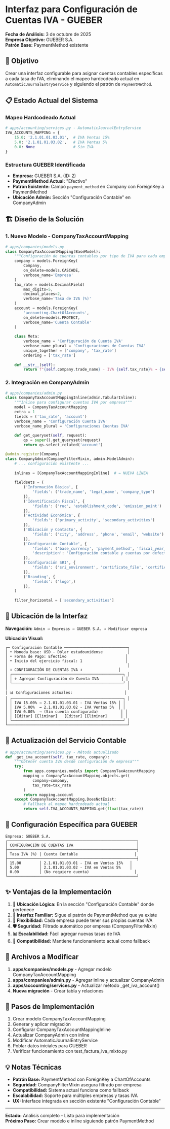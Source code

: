 # Interfaz para Configuración de Cuentas IVA - GUEBER

**Fecha de Análisis:** 3 de octubre de 2025  
**Empresa Objetivo:** GUEBER S.A.  
**Patrón Base:** PaymentMethod existente  

## 🎯 Objetivo

Crear una interfaz configurable para asignar cuentas contables específicas a cada tasa de IVA, eliminando el mapeo hardcodeado actual en `AutomaticJournalEntryService` y siguiendo el patrón de `PaymentMethod`.

## 📋 Estado Actual del Sistema

### Mapeo Hardcodeado Actual
```python
# apps/accounting/services.py - AutomaticJournalEntryService
IVA_ACCOUNTS_MAPPING = {
    15.0: '2.1.01.01.03.01',  # IVA Ventas 15%
    5.0: '2.1.01.01.03.02',   # IVA Ventas 5%
    0.0: None                 # Sin IVA
}
```

### Estructura GUEBER Identificada
- **Empresa:** GUEBER S.A. (ID: 2)
- **PaymentMethod Actual:** "Efectivo" 
- **Patrón Existente:** Campo `payment_method` en Company con ForeignKey a PaymentMethod
- **Ubicación Admin:** Sección "Configuración Contable" en CompanyAdmin

## 🏗️ Diseño de la Solución

### 1. Nuevo Modelo - CompanyTaxAccountMapping

```python
# apps/companies/models.py
class CompanyTaxAccountMapping(BaseModel):
    """Configuración de cuentas contables por tipo de IVA para cada empresa"""
    company = models.ForeignKey(
        Company, 
        on_delete=models.CASCADE,
        verbose_name='Empresa'
    )
    tax_rate = models.DecimalField(
        max_digits=5, 
        decimal_places=2,
        verbose_name='Tasa de IVA (%)'
    )
    account = models.ForeignKey(
        'accounting.ChartOfAccounts',
        on_delete=models.PROTECT,
        verbose_name='Cuenta Contable'
    )
    
    class Meta:
        verbose_name = 'Configuración de Cuenta IVA'
        verbose_name_plural = 'Configuraciones de Cuentas IVA'
        unique_together = ['company', 'tax_rate']
        ordering = ['tax_rate']
    
    def __str__(self):
        return f"{self.company.trade_name} - IVA {self.tax_rate}% → {self.account.code}"
```

### 2. Integración en CompanyAdmin

```python
# apps/companies/admin.py
class CompanyTaxAccountMappingInline(admin.TabularInline):
    """Inline para configurar cuentas IVA por empresa"""
    model = CompanyTaxAccountMapping
    extra = 1
    fields = ('tax_rate', 'account')
    verbose_name = 'Configuración Cuenta IVA'
    verbose_name_plural = 'Configuraciones Cuentas IVA'
    
    def get_queryset(self, request):
        qs = super().get_queryset(request)
        return qs.select_related('account')

@admin.register(Company)
class CompanyAdmin(CompanyFilterMixin, admin.ModelAdmin):
    # ... configuración existente ...
    
    inlines = [CompanyTaxAccountMappingInline]  # ← NUEVA LÍNEA
    
    fieldsets = (
        ('Información Básica', {
            'fields': ('trade_name', 'legal_name', 'company_type')
        }),
        ('Identificación Fiscal', {
            'fields': ('ruc', 'establishment_code', 'emission_point')
        }),
        ('Actividad Económica', {
            'fields': ('primary_activity', 'secondary_activities')
        }),
        ('Ubicación y Contacto', {
            'fields': ('city', 'address', 'phone', 'email', 'website')
        }),
        ('Configuración Contable', {
            'fields': ('base_currency', 'payment_method', 'fiscal_year_start'),
            'description': 'Configuración contable y cuentas por defecto. Las cuentas IVA se configuran en la sección inferior.'
        }),
        ('Configuración SRI', {
            'fields': ('sri_environment', 'certificate_file', 'certificate_password')
        }),
        ('Branding', {
            'fields': ('logo',)
        }),
    )
    
    filter_horizontal = ['secondary_activities']
```

## 📍 Ubicación de la Interfaz

**Navegación:** `Admin → Empresas → GUEBER S.A. → Modificar empresa`

**Ubicación Visual:**
```
┌─ Configuración Contable ────────────────────────────┐
│ • Moneda base: USD - Dólar estadounidense           │
│ • Forma de Pago: Efectivo                          │
│ • Inicio del ejercicio fiscal: 1                   │
│                                                     │
│ ⬇️ CONFIGURACIÓN DE CUENTAS IVA ⬇️                │
│ ┌─────────────────────────────────────────────────┐ │
│ │ ➕ Agregar Configuración de Cuenta IVA          │ │
│ └─────────────────────────────────────────────────┘ │
│                                                     │
│ 📊 Configuraciones actuales:                       │
│ ┌─────────────────────────────────────────────────┐ │
│ │ IVA 15.00% → 2.1.01.01.03.01 - IVA Ventas 15% │ │
│ │ IVA 5.00%  → 2.1.01.01.03.02 - IVA Ventas 5%  │ │
│ │ IVA 0.00%  → (Sin cuenta configurada)          │ │
│ │ [Editar] [Eliminar]   [Editar] [Eliminar]      │ │
│ └─────────────────────────────────────────────────┘ │
└─────────────────────────────────────────────────────┘
```

## 🔄 Actualización del Servicio Contable

```python
# apps/accounting/services.py - Método actualizado
def _get_iva_account(self, tax_rate, company):
    """Obtener cuenta IVA desde configuración de empresa"""
    try:
        from apps.companies.models import CompanyTaxAccountMapping
        mapping = CompanyTaxAccountMapping.objects.get(
            company=company, 
            tax_rate=tax_rate
        )
        return mapping.account
    except CompanyTaxAccountMapping.DoesNotExist:
        # Fallback al mapeo hardcodeado actual
        return self.IVA_ACCOUNTS_MAPPING.get(float(tax_rate))
```

## 🎯 Configuración Específica para GUEBER

```
Empresa: GUEBER S.A.
┌─────────────────────────────────────────────────────────┐
│ CONFIGURACIÓN DE CUENTAS IVA                            │
├─────────────────────────────────────────────────────────┤
│ Tasa IVA (%) │ Cuenta Contable                         │
├─────────────────────────────────────────────────────────┤
│ 15.00        │ 2.1.01.01.03.01 - IVA en Ventas 15%   │
│ 5.00         │ 2.1.01.01.03.02 - IVA en Ventas 5%    │
│ 0.00         │ (No requiere cuenta)                    │
└─────────────────────────────────────────────────────────┘
```

## ✨ Ventajas de la Implementación

1. **📍 Ubicación Lógica:** En la sección "Configuración Contable" donde pertenece
2. **🎨 Interfaz Familiar:** Sigue el patrón de PaymentMethod que ya existe
3. **🔧 Flexibilidad:** Cada empresa puede tener sus propias cuentas IVA
4. **🛡️ Seguridad:** Filtrado automático por empresa (CompanyFilterMixin)
5. **📊 Escalabilidad:** Fácil agregar nuevas tasas de IVA
6. **🔄 Compatibilidad:** Mantiene funcionamiento actual como fallback

## 📝 Archivos a Modificar

1. **apps/companies/models.py** - Agregar modelo CompanyTaxAccountMapping
2. **apps/companies/admin.py** - Agregar inline y actualizar CompanyAdmin
3. **apps/accounting/services.py** - Actualizar método _get_iva_account()
4. **Nueva migración** - Crear tabla y relaciones

## 🚀 Pasos de Implementación

1. Crear modelo CompanyTaxAccountMapping
2. Generar y aplicar migración
3. Configurar CompanyTaxAccountMappingInline
4. Actualizar CompanyAdmin con inline
5. Modificar AutomaticJournalEntryService
6. Poblar datos iniciales para GUEBER
7. Verificar funcionamiento con test_factura_iva_mixto.py

## 💡 Notas Técnicas

- **Patrón Base:** PaymentMethod con ForeignKey a ChartOfAccounts
- **Seguridad:** CompanyFilterMixin asegura filtrado por empresa
- **Compatibilidad:** Sistema actual funciona como fallback
- **Escalabilidad:** Soporte para múltiples empresas y tasas IVA
- **UX:** Interface integrada en sección existente "Configuración Contable"

---

**Estado:** Análisis completo - Listo para implementación  
**Próximo Paso:** Crear modelo e inline siguiendo patrón PaymentMethod
